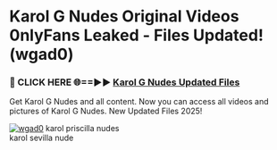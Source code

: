 # Karol G Nudes Original Videos 0nlyFans Leaked - Files Updated! (wgad0)

<h3>🔴 CLICK HERE 🌐==►► <a href="https://tinyurl.com/5h6xmrr3" rel="nofollow">Karol G Nudes Updated Files</a></h3>

Get Karol G Nudes and all content. Now you can access all videos and pictures of Karol G Nudes. New Updated Files 2025!

[![wgad0](https://i.imgur.com/KVD873Z.gif)](https://tinyurl.com/5h6xmrr3)
karol priscilla nudes<br>
karol sevilla nude